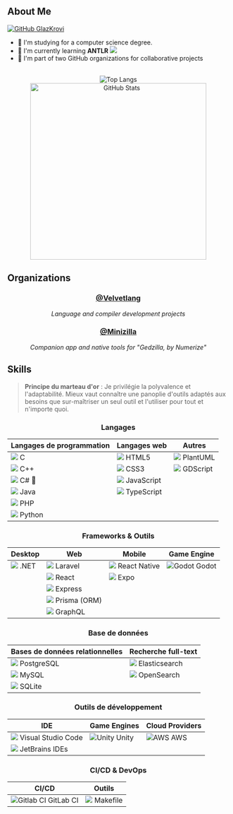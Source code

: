 ## About Me

 <a href="https://github.com/GlazKrovi">
    <img src="https://img.shields.io/github/followers/GlazKrovi?label=follow&style=social" alt="GitHub GlazKrovi" />
</a>
  
- 🔭 I'm studying for a computer science degree.
- 🌱 I'm currently learning **ANTLR** ![](https://api.iconify.design/vscode-icons:file-type-antlr.svg)
- 🏢 I'm part of two GitHub organizations for collaborative projects

<div align="center">
  <br />
  <img src="https://github-readme-stats.vercel.app/api/top-langs/?username=GlazKrovi&layout=compact&theme=dark&hide_border=true" alt="Top Langs" />
  <br />
  <img src="https://github-readme-stats.vercel.app/api?username=GlazKrovi&show_icons=true&theme=bear" width="400" alt="GitHub Stats" />
  <br />
</div>

## Organizations

<div align="center">

### [@Velvetlang](https://github.com/Velvetlang)

_Language and compiler development projects_

### [@Minizilla](https://github.com/Minizilla)

_Companion app and native tools for "Gedzilla, by Numerize"_

</div>

## Skills

> **Principe du marteau d'or** : Je privilégie la polyvalence et l'adaptabilité. Mieux vaut connaître une panoplie d'outils adaptés aux besoins que sur-maîtriser un seul outil et l'utiliser pour tout et n'importe quoi.

<div align="center">

### Langages

| Langages de programmation                                          | Langages web                                                      | Autres                                                                       |
| ------------------------------------------------------------------ | ----------------------------------------------------------------- | ---------------------------------------------------------------------------- |
| ![](https://api.iconify.design/devicon:c.svg) C                    | ![](https://api.iconify.design/devicon:html5-wordmark.svg) HTML5  | ![](https://api.iconify.design/vscode-icons:file-type-plantuml.svg) PlantUML |
| ![](https://api.iconify.design/devicon:cplusplus.svg) C++          | ![](https://api.iconify.design/devicon:css3-wordmark.svg) CSS3    | ![](https://api.iconify.design/vscode-icons:file-type-gdscript.svg) GDScript |
| ![](https://api.iconify.design/devicon:csharp.svg) C# 🤍           | ![](https://api.iconify.design/devicon:javascript.svg) JavaScript |                                                                              |
| ![](https://api.iconify.design/devicon:java-wordmark.svg) Java     | ![](https://api.iconify.design/devicon:typescript.svg) TypeScript |                                                                              |
| ![](https://api.iconify.design/devicon:php.svg) PHP                |                                                                   |                                                                              |
| ![](https://api.iconify.design/devicon:python-wordmark.svg) Python |                                                                   |                                                                              |

### Frameworks & Outils

| Desktop                                                     | Web                                                                      | Mobile                                                         | Game Engine                                                |
| ----------------------------------------------------------- | ------------------------------------------------------------------------ | -------------------------------------------------------------- | ---------------------------------------------------------- |
| ![](https://api.iconify.design/devicon:dotnetcore.svg) .NET | ![](https://api.iconify.design/devicon:laravel-wordmark.svg) Laravel     | ![](https://api.iconify.design/devicon:react.svg) React Native | ![Godot](https://api.iconify.design/logos:godot.svg) Godot |
|                                                             | ![](https://api.iconify.design/devicon:react-wordmark.svg) React         | ![](https://api.iconify.design/logos:expo.svg) Expo            |                                                            |
|                                                             | ![](https://api.iconify.design/devicon:express-wordmark.svg) Express     |                                                                |                                                            |
|                                                             | ![](https://api.iconify.design/devicon:prisma-wordmark.svg) Prisma (ORM) |                                                                |                                                            |
|                                                             | ![](https://api.iconify.design/logos:graphql.svg) GraphQL                |                                                                |                                                            |

### Base de données

| Bases de données relationnelles                                            | Recherche full-text                                                   |
| -------------------------------------------------------------------------- | --------------------------------------------------------------------- |
| ![](https://api.iconify.design/devicon:postgresql-wordmark.svg) PostgreSQL | ![](https://api.iconify.design/logos:elasticsearch.svg) Elasticsearch |
| ![](https://api.iconify.design/devicon:mysql-wordmark.svg) MySQL           | ![](https://api.iconify.design/logos:opensearch.svg) OpenSearch       |
| ![](https://api.iconify.design/devicon:sqlite-wordmark.svg) SQLite         |                                                                       |

### Outils de développement

| IDE                                                                            | Game Engines                                               | Cloud Providers                                      |
| ------------------------------------------------------------------------------ | ---------------------------------------------------------- | ---------------------------------------------------- |
| ![](https://api.iconify.design/devicon:vscode-wordmark.svg) Visual Studio Code | ![Unity](https://api.iconify.design/logos:unity.svg) Unity | ![AWS](https://api.iconify.design/logos:aws.svg) AWS |
| ![](https://api.iconify.design/logos:jetbrains.svg) JetBrains IDEs             |                                                            |                                                      |

### CI/CD & DevOps

| CI/CD                                                               | Outils                                                 |
| ------------------------------------------------------------------- | ------------------------------------------------------ |
| ![Gitlab CI](https://api.iconify.design/logos:gitlab.svg) GitLab CI | ![](https://api.iconify.design/logos:gnu.svg) Makefile |

</div>

